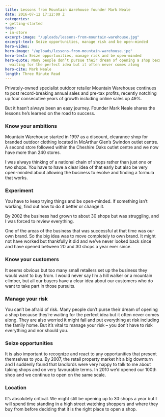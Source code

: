 ```yaml
---
title: Lessons from Mountain Warehouse founder Mark Neale
date: 2016-07-12 17:22:00 Z
categories:
- getting-started
tags:
- in-store
excerpt-image: "/uploads/lessons-from-mountain-warehouse.jpg"
excerpt-text: Seize opportunities, manage risk and be open-minded
hero-video: 
hero-image: "/uploads/lessons-from-mountain-warehouse.jpg"
hero-text: Seize opportunities, manage risk and be open-minded
hero-quote: Many people don’t pursue their dream of opening a shop because they’re
  waiting for the perfect idea but it often never comes along
hero-cite: Mark Neale
length: Three Minute Read
---
```


Privately-owned specialist outdoor retailer Mountain Warehouse continues to post record-breaking annual sales and pre-tax profits, recently notching up four consecutive years of growth including online sales up 49%.

But it hasn’t always been an easy journey. Founder Mark Neale shares the lessons he’s learned on the road to success.

### Know your ambitions

Mountain Warehouse started in 1997 as a discount, clearance shop for branded outdoor clothing located in McArthur Glen’s Swindon outlet centre. A second store followed within the Cheshire Oaks outlet centre and we now have more than 240 stores.

I was always thinking of a national chain of shops rather than just one or two shops. You have to have a clear idea of that early but also be very open-minded about allowing the business to evolve and finding a formula that works.

### Experiment

You have to keep trying things and be open-minded. If something isn’t working, find out how to do it better or change it.

By 2002 the business had grown to about 30 shops but was struggling, and I was forced to review everything.

One of the areas of the business that was successful at that time was our own brand. So the big idea was to move completely to own brand. It might not have worked but thankfully it did and we’ve never looked back since and have opened between 20 and 30 shops a year ever since.

### Know your customers

It seems obvious but too many small retailers set up the business they would want to buy from. I would never say I’m a hill walker or a mountain climber, but all our buyers have a clear idea about our customers who do want to take part in those pursuits.

### Manage your risk

You can’t be afraid of risk. Many people don’t purse their dream of opening a shop because they’re waiting for the perfect idea but it often never comes along. They are also worried it might fail and put everything at risk including the family home. But it’s vital to manage your risk – you don’t have to risk everything and nor should you.

### Seize opportunities

It is also important to recognize and react to any opportunities that present themselves to you. By 2007, the retail property market hit a big downturn and I suddenly found that landlords were very happy to talk to me about taking shops and on very favourable terms. In 2010 we’d opened our 100th shop and we continue to open on the same scale.

### Location

It’s absolutely critical. We might still be opening up to 30 shops a year but I will spend time standing in a high street watching shoppers and where they buy from before deciding that it is the right place to open a shop. 


 
